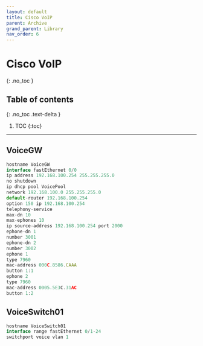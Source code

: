 ```yaml
---
layout: default
title: Cisco VoIP
parent: Archive
grand_parent: Library
nav_order: 6
---
```


# Cisco VoIP
{: .no_toc }

## Table of contents
{: .no_toc .text-delta }

1. TOC
{:toc}

---

## VoiceGW
 ```js
hostname VoiceGW
interface fastEthernet 0/0
ip address 192.168.100.254 255.255.255.0
no shutdown
ip dhcp pool VoicePool
network 192.168.100.0 255.255.255.0
default-router 192.168.100.254
option 150 ip 192.168.100.254
telephony-service
max-dn 10
max-ephones 10
ip source-address 192.168.100.254 port 2000
ephone-dn 1
number 3001
ephone-dn 2
number 3002
ephone 1
type 7960
mac-address 000C.8586.CAAA
button 1:1
ephone 2
type 7960
mac-address 0005.5E3C.31AC
button 1:2
```

## VoiceSwitch01
 ```js
hostname VoiceSwitch01
interface range fastEthernet 0/1-24
switchport voice vlan 1
```